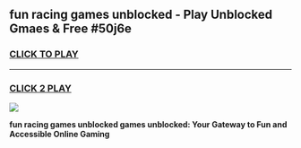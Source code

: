 
## fun racing games unblocked - Play Unblocked Gmaes & Free #50j6e
<h3>
<a href="https://premium.freeplayer.one?title=fun_racing_games_unblocked&ref=03M">CLICK TO PLAY</a></h3>
<hr>

<h3>
<a href="https://premium.freeplayer.one?title=fun_racing_games_unblocked&ref=03M">CLICK 2 PLAY</a>
  
</h3>

<a href="https://premium.freeplayer.one?title=fun_racing_games_unblocked&ref=03M"><img src="https://clearcache.store/games.png"></a>


**fun racing games unblocked games unblocked: Your Gateway to Fun and Accessible Online Gaming**
